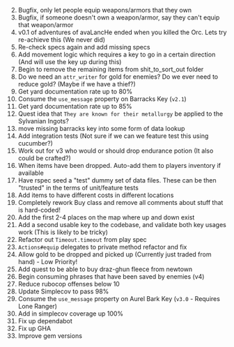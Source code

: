 2) Bugfix, only let people equip weapons/armors that they own
3) Bugfix, if someone doesn't own a weapon/armor, say they can't equip that weapon/armor
4) v0.1 of adventures of avaLancHe ended when you killed the Orc. Lets try re-achieve this (We never did)
5) Re-check specs again and add missing specs
6) Add movement logic which requires a key to go in a certain direction (And will use the key up during this)
7) Begin to remove the remaining items from shit_to_sort_out folder
8) Do we need an `attr_writer` for gold for enemies? Do we ever need to reduce gold? (Maybe if we have a thief?)
9) Get yard documentation rate up to 80%
10) Consume the `use_message` property on Barracks Key (`v2.1`)
11) Get yard documentation rate up to 85%
12) Quest idea that `They are known for their metallurgy` be applied to the Sylvanian Ingots?
13) move missing barracks key into some form of data lookup
14) Add integration tests (Not sure if we can we feature test this using cucumber?)
15) Work out for v3 who would or should drop endurance potion (It also could be crafted?)
16) When items have been dropped. Auto-add them to players inventory if available
17) Have rspec seed a "test" dummy set of data files. These can be then "trusted" in the terms of
unit/feature tests
18) Add items to have different costs in different locations
19) Completely rework Buy class and remove all comments about stuff that is hard-coded!
20) Add the first 2-4 places on the map where up and down exist
21) Add a second usable key to the codebase, and validate both key usages work (This is likely to be tricky)
22) Refactor out `Timeout.timeout` from play spec
23) `Actions#equip` delegates to private method refactor and fix
24) Allow gold to be dropped and picked up (Currently just traded from hand) - Low Priority!
25) Add quest to be able to buy draz-ghun fleece from newtown
26) Begin consuming phrases that have been saved by enemies (v4)
27) Reduce rubocop offenses below 10
28) Update Simplecov to pass 98%
29) Consume the `use_message` property on Aurel Bark Key (`v3.0` - Requires Lone Ranger)
30) Add in simplecov coverage up 100%
31) Fix up dependabot
32) Fix up GHA
33) Improve gem versions
